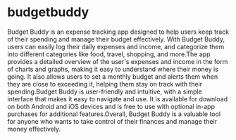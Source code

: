 # budgetbuddy
Budget Buddy is an expense tracking app designed to help users keep track of their spending and manage their budget effectively. With Budget Buddy, users can easily log their daily expenses and income, and categorize them into different categories like food, travel, shopping, and more.The app provides a detailed overview of the user's expenses and income in the form of charts and graphs, making it easy to understand where their money is going. It also allows users to set a monthly budget and alerts them when they are close to exceeding it, helping them stay on track with their spending.Budget Buddy is user-friendly and intuitive, with a simple interface that makes it easy to navigate and use. It is available for download on both Android and iOS devices and is free to use with optional in-app purchases for additional features.Overall, Budget Buddy is a valuable tool for anyone who wants to take control of their finances and manage their money effectively.

